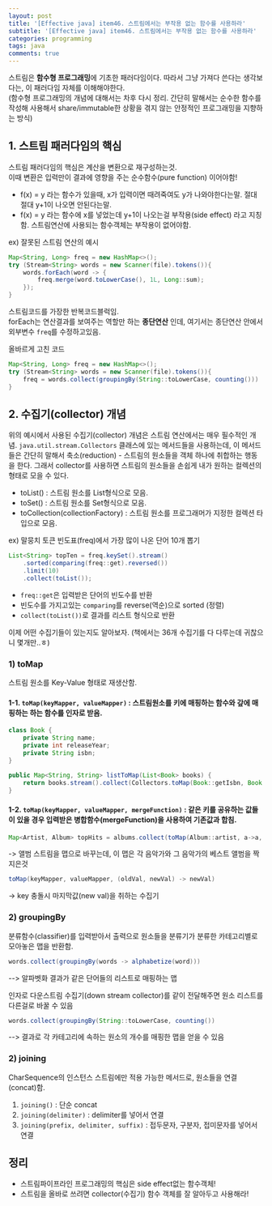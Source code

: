 ```yaml
---
layout: post
title: '[Effective java] item46. 스트림에서는 부작용 없는 함수를 사용하라'
subtitle: '[Effective java] item46. 스트림에서는 부작용 없는 함수를 사용하라'
categories: programming
tags: java
comments: true
---
```


스트림은 **함수형 프로그래밍**에 기초한 패러다임이다. 따라서 그냥 가져다 쓴다는 생각보다는, 이 패러다임 자체를 이해해야한다.   
(함수형 프로그래밍의 개념에 대해서는 차후 다시 정리. 간단히 말해서는 순수한 함수를 작성해 사용해서 share/immutable한 상황을 겪지 않는 안정적인 프로그래밍을 지향하는 방식)   


## 1. 스트림 패러다임의 핵심
스트림 패러다임의 핵심은 계산을 변환으로 재구성하는것.  
이때 변환은 입력만이 결과에 영향을 주는 순수함수(pure function) 이어야함!  
- f(x) = y 라는 함수가 있을때, x가 입력이면 때려죽여도 y가 나와야한다는말. 절대절대 y+1이 나오면 안된다는말.   
- f(x) = y 라는 함수에 x를 넣었는데 y+1이 나오는걸 부작용(side effect) 라고 지칭함. 
스트림연산에 사용되는 함수객체는 부작용이 없어야함.   

ex) 잘못된 스트림 연산의 예시  
```java
Map<String, Long> freq = new HashMap<>();
try (Stream<String> words = new Scanner(file).tokens()){
    words.forEach(word -> {
        freq.merge(word.toLowerCase(), 1L, Long::sum);
    });
}
```
스트림코드를 가장한 반복코드블럭임.  
forEach는 연산결과를 보여주는 역할만 하는 **종단연산** 인데, 여기서는 종단연산 안에서 외부변수 `freq`를 수정하고있음.   

올바르게 고친 코드  
```java
Map<String, Long> freq = new HashMap<>();
try (Stream<String> words = new Scanner(file).tokens()){
    freq = words.collect(groupingBy(String::toLowerCase, counting()))
}
```

## 2. 수집기(collector) 개념 
위의 예시에서 사용된 수집기(collector) 개념은 스트림 연산에서는 매우 필수적인 개념. `java.util.stream.Collectors` 클래스에 있는 메서드들을 사용하는데, 이 메서드들은 간단히 말해서 축소(reduction) - 스트림의 원소들을 객체 하나에 취합하는 행동을 한다. 그래서 collector를 사용하면 스트림의 원소들을 손쉽게 내가 원하는 컬렉션의 형태로 모을 수 있다. 
- toList() : 스트림 원소를 List형식으로 모음. 
- toSet() : 스트림 원소를 Set형식으로 모음. 
- toCollection(collectionFactory) : 스트림 원소를 프로그래머가 지정한 컬렉션 타입으로 모음. 

ex) 말뭉치 토큰 빈도표(freq)에서 가장 많이 나온 단어 10개 뽑기 
```java
List<String> topTen = freq.keySet().stream()
    .sorted(comparing(freq::get).reversed())
    .limit(10)
    .collect(toList());
```
- `freq::get`은 입력받은 단어의 빈도수를 반환 
- 빈도수를 가지고있는 `comparing`를 reverse(역순)으로 sorted (정렬)
- `collect(toList())`로 결과를 리스트 형식으로 반환

이제 어떤 수집기들이 있는지도 알아보자. (책에서는 36개 수집기를 다 다루는데 귀찮으니 몇개만..ㅎ)
### 1) toMap
스트림 원소를 Key-Value 형태로 재생산함. 
#### 1-1. `toMap(keyMapper, valueMapper)` : 스트림원소를 키에 매핑하는 함수와 갚에 매핑하는 하는 함수를 인자로 받음. 
```java
class Book {
    private String name;
    private int releaseYear;
    private String isbn;
}

public Map<String, String> listToMap(List<Book> books) {
    return books.stream().collect(Collectors.toMap(Book::getIsbn, Book::getName));
}
```

#### 1-2. `toMap(keyMapper, valueMapper, mergeFunction)` : 같은 키를 공유하는 값들이 있을 경우 입력받은 병합함수(mergeFunction)을 사용하여 기존값과 합침.
```java
Map<Artist, Album> topHits = albums.collect(toMap(Album::artist, a->a, maxBy(comparing(Album::sales))));
```
-> 앨범 스트림을 맵으로 바꾸는데, 이 맵은 각 음악가와 그 음악가의 베스트 앨범을 짝지은것 
```java
toMap(keyMapper, valueMapper, (oldVal, newVal) -> newVal)
```
-> key 충돌시 마지막값(new val)을 취하는 수집기 

### 2) groupingBy
분류함수(classifier)를 입력받아서 출력으로 원소들을 분류기가 분류한 카테고리별로 모아놓은 맵을 반환함. 
```java
words.collect(groupingBy(words -> alphabetize(word)))
```
--> 알파벳화 결과가 같은 단어들의 리스트로 매핑하는 맵 

인자로 다운스트림 수집기(down stream collector)를 같이 전달해주면 원소 리스트를 다른걸로 바꿀 수 있음
```java
words.collect(groupingBy(String::toLowerCase, counting())
```
--> 결과로 각 카테고리에 속하는 원소의 개수를 매핑한 맵을 얻을 수 있음 

### 2) joining
CharSequence의 인스턴스 스트림에만 적용 가능한 메서드로, 원소들을 연결(concat)함. 
1. `joining()` : 단순 concat
2. `joining(delimiter)` : delimiter를 넣어서 연결
3. `joining(prefix, delimiter, suffix)` : 접두문자, 구분자, 접미문자를 넣어서 연결 

## 정리
- 스트림파이프라인 프로그래밍의 핵심은 side effect없는 함수객체! 
- 스트림을 올바로 쓰려면 collector(수집기) 함수 객체를 잘 알아두고 사용해라! 